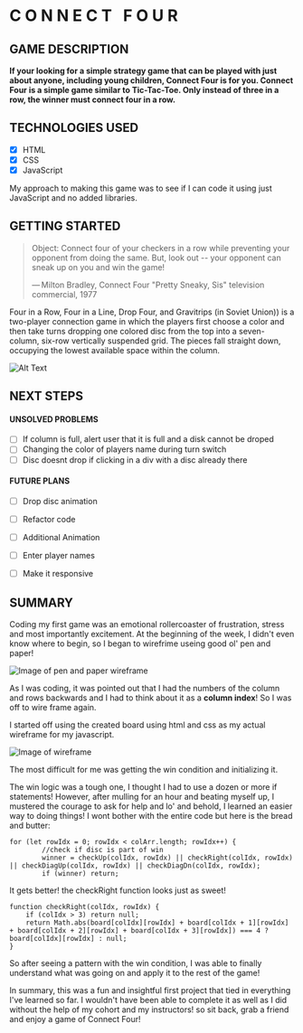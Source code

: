 # C O N N E C T &nbsp;  F O U R

## GAME DESCRIPTION

**If your looking for a simple strategy game that can be played with just about anyone, including young children, Connect Four is for you. Connect Four is a simple game similar to Tic-Tac-Toe. Only instead of three in a row, the winner must connect four in a row.**


## TECHNOLOGIES USED

- [x] HTML
- [x] CSS
- [x] JavaScript

My approach to making this game was to see if I can code it using just JavaScript and no added libraries.


## GETTING STARTED

>Object: Connect four of your checkers in a row while preventing your opponent from doing the same. But, look out -- your opponent can sneak up on you and win the game!
>
>  — Milton Bradley, Connect Four "Pretty Sneaky, Sis" television commercial, 1977

Four in a Row, Four in a Line, Drop Four, and Gravitrips (in Soviet Union)) is a two-player connection game in which the players first choose a color and then take turns dropping one colored disc from the top into a seven-column, six-row vertically suspended grid. The pieces fall straight down, occupying the lowest available space within the column.


![Alt Text](https://upload.wikimedia.org/wikipedia/commons/a/ad/Connect_Four.gif)



## NEXT STEPS

 
 
#### UNSOLVED PROBLEMS

- [ ] If column is full, alert user that it is full and a disk cannot be droped
- [ ] Changing the color of players name during turn switch
- [ ] Disc doesnt drop if clicking in a div with a disc already there

#### FUTURE PLANS

- [ ] Drop disc animation
- [ ] Refactor code
- [ ] Additional Animation
- [ ] Enter player names
- [ ] Make it responsive

 
 ## SUMMARY
Coding my first game was an emotional rollercoaster of frustration, stress and most importantly excitement. At the beginning of the week, I didn't even know where to begin, so I began to wirefrime useing good ol' pen and paper!

![Image of pen and paper wireframe](https://i.imgur.com/hRv1PJK.jpg)
 
As I was coding, it was pointed out that I had the numbers of the column and rows backwards and I had to think about it as a **column index**! So I was off to wire frame again. 

I started off using the created board using html and css as my actual wireframe for my javascript. 

![Image of wireframe](https://i.imgur.com/LHuyBsF.png)
 
The most difficult for me was getting the win condition and initializing it.

The win logic was a tough one, I thought I had to use a dozen or more if statements! However, after mulling for an hour and beating myself up, I mustered the courage to ask for help and lo' and behold, I learned an easier way to doing things! I wont bother with the entire code but here is the bread and butter: 

```
for (let rowIdx = 0; rowIdx < colArr.length; rowIdx++) {
        //check if disc is part of win
        winner = checkUp(colIdx, rowIdx) || checkRight(colIdx, rowIdx) || checkDiagUp(colIdx, rowIdx) || checkDiagDn(colIdx, rowIdx);
        if (winner) return;
```

It gets better! the checkRight function looks just as sweet!

```
function checkRight(colIdx, rowIdx) {
    if (colIdx > 3) return null;
    return Math.abs(board[colIdx][rowIdx] + board[colIdx + 1][rowIdx] + board[colIdx + 2][rowIdx] + board[colIdx + 3][rowIdx]) === 4 ? board[colIdx][rowIdx] : null;
}
```

So after seeing a pattern with the win condition, I was able to finally understand what was going on and apply it to the rest of the game!

In summary, this was a fun and insightful first project that tied in everything I've learned so far. I wouldn't have been able to complete it as well as I did without the help of my cohort and my instructors! so sit back, grab a friend and enjoy a game of Connect Four!